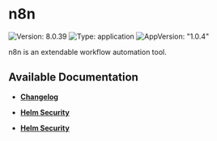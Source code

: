 # n8n

![Version: 8.0.39](https://img.shields.io/badge/Version-8.0.39-informational?style=flat-square) ![Type: application](https://img.shields.io/badge/Type-application-informational?style=flat-square) ![AppVersion: "1.0.4"](https://img.shields.io/badge/AppVersion-"1.0.4"-informational?style=flat-square)

n8n is an extendable workflow automation tool.

## Available Documentation

- [**Changelog**](CHANGELOG)

- [**Helm Security**](container-security)

- [**Helm Security**](helm-security)

